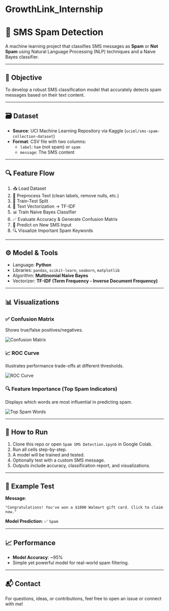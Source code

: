 # GrowthLink_Internship

# 📱 SMS Spam Detection

A machine learning project that classifies SMS messages as **Spam** or **Not Spam** using Natural Language Processing (NLP) techniques and a Naive Bayes classifier.

---

## 🧠 Objective

To develop a robust SMS classification model that accurately detects spam messages based on their text content.

---

## 🗃 Dataset

- **Source**: UCI Machine Learning Repository via Kaggle (`uciml/sms-spam-collection-dataset`)
- **Format**: CSV file with two columns:
  - `label`: `ham` (not spam) or `spam`
  - `message`: The SMS content

---

## 🔍 Feature Flow

1. 📥 Load Dataset  
2. 🧹 Preprocess Text (clean labels, remove nulls, etc.)  
3. 🧪 Train-Test Split  
4. 🧠 Text Vectorization → TF-IDF  
5. 📊 Train Naive Bayes Classifier  
6. ✅ Evaluate Accuracy & Generate Confusion Matrix  
7. 📩 Predict on New SMS Input  
8. 🔍 Visualize Important Spam Keywords  


---

## ⚙️ Model & Tools

- Language: **Python**
- Libraries: `pandas`, `scikit-learn`, `seaborn`, `matplotlib`
- Algorithm: **Multinomial Naive Bayes**
- Vectorizer: **TF-IDF (Term Frequency - Inverse Document Frequency)**

---

## 📊 Visualizations

### ✅ Confusion Matrix

Shows true/false positives/negatives.

![Confusion Matrix](your_confusion_matrix_image.png)

### 📈 ROC Curve

Illustrates performance trade-offs at different thresholds.

![ROC Curve](your_roc_curve_image.png)

### 🔍 Feature Importance (Top Spam Indicators)

Displays which words are most influential in predicting spam.

![Top Spam Words](your_feature_importance_graph.png)

---

## 🚀 How to Run

1. Clone this repo or open `Spam SMS Detection.ipynb` in Google Colab.
2. Run all cells step-by-step.
3. A model will be trained and tested.
4. Optionally test with a custom SMS message.
5. Outputs include accuracy, classification report, and visualizations.

---

## 🧪 Example Test

**Message**:
```
"Congratulations! You've won a $1000 Walmart gift card. Click to claim now."
```

**Model Prediction**: ✅ `Spam`

---

## 📈 Performance

- **Model Accuracy**: ~95%
- Simple yet powerful model for real-world spam filtering.

---

## 📬 Contact

For questions, ideas, or contributions, feel free to open an issue or connect with me!
